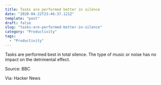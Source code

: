 ```yaml
---
title: Tasks are performed better in silence
date: "2020-04-22T23:46:37.121Z"
template: "post"
draft: false
slug: "tasks-are-performed-better-in-silence"
category: "Productivity"
tags:
  - "Productivity"
---
```


Tasks are performed best in total silence. The type of music or noise has no impact on the detrimental effect.

Source: BBC

Via: Hacker News
